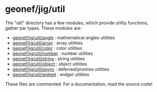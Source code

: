 geonef/jig/util
===============

The "util" directory has a few modules, which provide utility functions, gather par types.
These modules are:

* [geonef/jig/util/angle](../util/angle.js) : mathematical angles utilities
* [geonef/jig/util/array](../util/array.js) : array utilities
* [geonef/jig/util/color](../util/color.js) : color utilities
* [geonef/jig/util/number](../util/number.js) : number utilities
* [geonef/jig/util/string](../util/string.js) : string utilities
* [geonef/jig/util/object](../util/object.js) : object utilities
* [geonef/jig/util/async](../util/async.js) : deferred/promise utilities
* [geonef/jig/util/widget](../util/widget.js) : widget utilities

These files are commented. For a documentation, read the source code!

